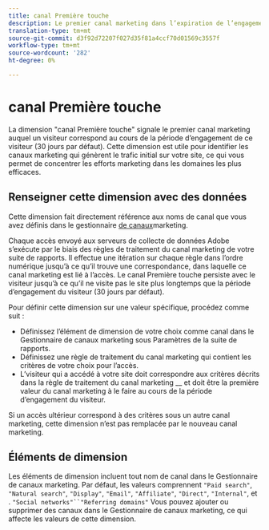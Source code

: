 ```yaml
---
title: canal Première touche
description: Le premier canal marketing dans l’expiration de l’engagement du visiteur.
translation-type: tm+mt
source-git-commit: d3f92d72207f027d35f81a4ccf70d01569c3557f
workflow-type: tm+mt
source-wordcount: '282'
ht-degree: 0%

---
```



# canal Première touche

La dimension &quot;canal Première touche&quot; signale le premier canal marketing auquel un visiteur correspond au cours de la période d’engagement de ce visiteur (30 jours par défaut). Cette dimension est utile pour identifier les canaux marketing qui génèrent le trafic initial sur votre site, ce qui vous permet de concentrer les efforts marketing dans les domaines les plus efficaces.

## Renseigner cette dimension avec des données

Cette dimension fait directement référence aux noms de canal que vous avez définis dans le gestionnaire [de canaux](/help/admin/admin/marketing-channels-admin.md)marketing.

Chaque accès envoyé aux serveurs de collecte de données Adobe s’exécute par le biais des règles de traitement du canal marketing de votre suite de rapports. Il effectue une itération sur chaque règle dans l’ordre numérique jusqu’à ce qu’il trouve une correspondance, dans laquelle ce canal marketing est lié à l’accès. Le canal Première touche persiste avec le visiteur jusqu’à ce qu’il ne visite pas le site plus longtemps que la période d’engagement du visiteur (30 jours par défaut).

Pour définir cette dimension sur une valeur spécifique, procédez comme suit :

* Définissez l’élément de dimension de votre choix comme canal dans le Gestionnaire de canaux marketing sous Paramètres de la suite de rapports.
* Définissez une règle de traitement du canal marketing qui contient les critères de votre choix pour l’accès.
* L’visiteur qui a accédé à votre site doit correspondre aux critères décrits dans la règle de traitement du canal marketing __ et doit être la première valeur du canal marketing à le faire au cours de la période d’engagement du visiteur.

Si un accès ultérieur correspond à des critères sous un autre canal marketing, cette dimension n’est pas remplacée par le nouveau canal marketing.

## Éléments de dimension

Les éléments de dimension incluent tout nom de canal dans le Gestionnaire de canaux marketing. Par défaut, les valeurs comprennent `"Paid search"`, `"Natural search"`, `"Display"`, `"Email"`, `"Affiliate"`, `"Direct"`, `"Internal"`,  et . `"Social networks"``"Referring domains"` Vous pouvez ajouter ou supprimer des canaux dans le Gestionnaire de canaux marketing, ce qui affecte les valeurs de cette dimension.
